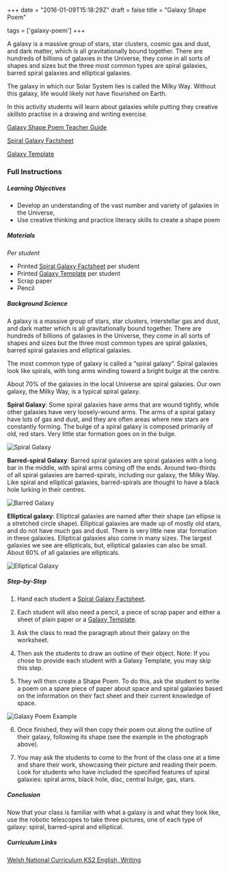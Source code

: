 +++
date = "2016-01-09T15:18:29Z"
draft = false
title = "Galaxy Shape Poem"

tags = ['galaxy-poem']
+++

A galaxy is a massive group of stars, star clusters, cosmic gas and dust, and dark matter, which is all gravitationally bound together. There are hundreds of billions of galaxies in the Universe, they come in all sorts of shapes and sizes but the three most common types are spiral galaxies, barred spiral galaxies and elliptical galaxies.

The galaxy in which our Solar System lies is called the Milky Way. Without this galaxy, life would likely not have flourished on Earth. 

In this activity students will learn about galaxies while putting they creative skillsto practise in a drawing and writing exercise. 

[Galaxy Shape Poem Teacher Guide](https://drive.google.com/file/d/0B42a91Be7891WWVFLUhIakdPOFU/view?usp=sharing)

[Spiral Galaxy Factsheet](https://drive.google.com/file/d/0B42a91Be7891bVp2UzFhcFB0QjA/view?usp=sharing)

[Galaxy Template](https://drive.google.com/file/d/0B42a91Be7891bHNFbklITDR0OFU/view?usp=sharing)

### Full Instructions

##### Learning Objectives

- Develop an understanding of the vast number and variety of galaxies in the Universe,
- Use creative thinking and practice literacy skills to create a shape poem

##### Materials

*Per student*

- Printed [Spiral Galaxy Factsheet](https://drive.google.com/file/d/0B42a91Be7891bVp2UzFhcFB0QjA/view?usp=sharing) per student
- Printed [Galaxy Template](https://drive.google.com/file/d/0B42a91Be7891bHNFbklITDR0OFU/view?usp=sharing) per student
- Scrap paper
- Pencil

##### Background Science

A galaxy is a massive group of stars, star clusters, interstellar gas and dust, and dark matter which is all gravitationally bound together. There are hundreds of billions of galaxies in the Universe, they come in all sorts of shapes and sizes but the three most common types are spiral galaxies, barred spiral galaxies and elliptical galaxies.

The most common type of galaxy is called a “spiral galaxy”. Spiral galaxies look like spirals, with long arms winding toward a bright bulge at the centre. 

About 70% of the galaxies in the local Universe are spiral galaxies. Our own galaxy, the Milky Way, is a typical spiral galaxy. 

**Spiral Galaxy**: Some spiral galaxies have arms that are wound tightly, while other galaxies have very loosely-wound arms. The arms of a spiral galaxy have lots of gas and dust, and they are often areas where new stars are constantly forming. The bulge of a spiral galaxy is composed primarily of old, red stars. Very little star formation goes on in the bulge.

![Spiral Galaxy](/images/spiral-galaxy.png)

**Barred-spiral Galaxy**: Barred spiral galaxies are spiral galaxies with a long bar in the middle, with spiral arms coming off the ends. Around two-thirds of all spiral galaxies are barred-spirals, including our galaxy, the Milky Way. Like spiral and elliptical galaxies, barred-spirals are thought to have a black hole lurking in their centres.

![Barred Galaxy](/images/barred-galaxy.png)

**Elliptical galaxy**: Elliptical galaxies are named after their shape (an ellipse is a stretched circle shape). Elliptical galaxies are made up of mostly old stars, and do not have much gas and dust. There is very little new star formation in these galaxies. Elliptical galaxies also come in many sizes. The largest galaxies we see are ellipticals, but, elliptical galaxies can also be small. About 60% of all galaxies are ellipticals.

![Elliptical Galaxy](/images/elliptical-galaxy.png)

##### Step-by-Step

1) Hand each student a [Spiral Galaxy Factsheet](https://drive.google.com/file/d/0B42a91Be7891bVp2UzFhcFB0QjA/view?usp=sharing).

2) Each student will also need a pencil, a piece of scrap paper and either a sheet of plain paper or a [Galaxy Template](https://drive.google.com/file/d/0B42a91Be7891bHNFbklITDR0OFU/view?usp=sharing).

3) Ask the class to read the paragraph about their galaxy on the worksheet.

4) Then ask the students to draw an outline of their object. Note: If you chose to provide each student with a Galaxy Template, you may skip this step.

5) They will then create a Shape Poem. To do this, ask the student to write a poem on a spare piece of paper about space and spiral galaxies based on the information on their fact sheet and their current knowledge of space.

![Galaxy Poem Example](/images/poem-example.png)

6) Once finished, they will then copy their poem out along the outline of their galaxy, following its shape (see the example in the photograph above).

7) You may ask the students to come to the front of the class one at a time and share their work, showcasing their picture and reading their poem. Look for students who have included the specified features of spiral galaxies: spiral arms, black hole, disc, central bulge, gas, stars.

##### Conclusion

Now that your class is familiar with what a galaxy is and what they look like, use the robotic telescopes to take three pictures, one of each type of galaxy: spiral, barred-spiral and elliptical. 

##### Curriculum Links

[Welsh National Curriculum KS2 English, Writing](http://learning.gov.wales/docs/learningwales/publications/101013englishncfwen.pdf)